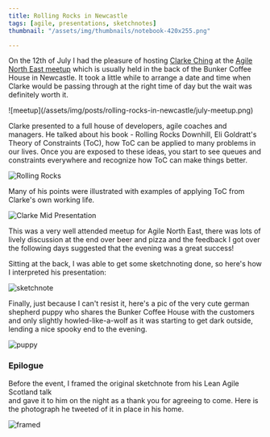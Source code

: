 ```yaml
---
title: Rolling Rocks in Newcastle
tags: [agile, presentations, sketchnotes]
thumbnail: "/assets/img/thumbnails/notebook-420x255.png"

---
```


On the 12th of July I had the pleasure of hosting <a href="http://rolls.rocks">Clarke Ching</a>
at the <a href="http://www.meetup.com/Agile-North-East/">Agile North East meetup</a> which is
usually held in the back of the Bunker Coffee House in Newcastle. It took a little while to
arrange a date and time when Clarke would be passing through at the right time of day but
the wait was definitely worth it.

![meetup]\(/assets/img/posts/rolling-rocks-in-newcastle/july-meetup.png)

Clarke presented to a full house of developers, agile coaches and managers. He talked about
his book - Rolling Rocks Downhill, Eli Goldratt's Theory of Constraints (ToC), how ToC can be
applied to many problems in our lives. Once you are exposed to these ideas, you
start to see queues and constraints everywhere and recognize how ToC can make things better.

<img src="/assets/img/posts/rolling-rocks-in-newcastle/2016-07-12 18.33.04.jpg" alt="Rolling Rocks" class="u-max-full-width" />

Many of his points were illustrated with examples of applying ToC from Clarke's own working life.

<img src="/assets/img/posts/rolling-rocks-in-newcastle/2016-07-12 18.53.35.jpg" alt="Clarke Mid Presentation" class="u-max-full-width" />

This was a very well attended meetup for Agile North East, there was lots of lively discussion at the
end over beer and pizza and the feedback I got over the following days suggested that the evening was a
great success!

Sitting at the back, I was able to get some sketchnoting done, so here's how I interpreted his
presentation:

<img src="/assets/img/posts/rolling-rocks-in-newcastle/2016-07-13 23.05.32.jpg" alt="sketchnote" class="u-max-full-width" />

Finally, just because I can't resist it, here's a pic of the very cute german shepherd
puppy who shares the Bunker Coffee House with the customers and only slightly howled-like-a-wolf
as it was starting to get dark outside, lending a nice spooky end to the evening.

<img src="/assets/img/posts/rolling-rocks-in-newcastle/2016-07-12 17.33.01.jpg" alt="puppy" class="u-max-full-width" />

### Epilogue

Before the event, I framed the original sketchnote from his Lean Agile Scotland talk  
and gave it to him on the night as a thank you for agreeing to come. Here is the photograph
he tweeted of it in place in his home.

![framed](/assets/img/posts/rolling-rocks-in-newcastle/CnbMCS6XEAIkniW.jpg)

